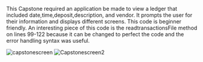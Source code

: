 This Capstone required an application be made to view a ledger that included date,time,deposit,description, and vendor. It prompts the user for their information and displays different screens. This code is beginner friendly.
An interesting piece of this code is the readtransactionsFile method on lines 99-122 because it can be changed to perfect the code and the error handling syntax was useful.


![capstonescreen](https://github.com/user-attachments/assets/601a2684-b9ca-4b64-8ef0-e80b5547404d)
![Capstonescreen2](https://github.com/user-attachments/assets/a5679126-1752-4f7c-988a-9acc09a38698)
